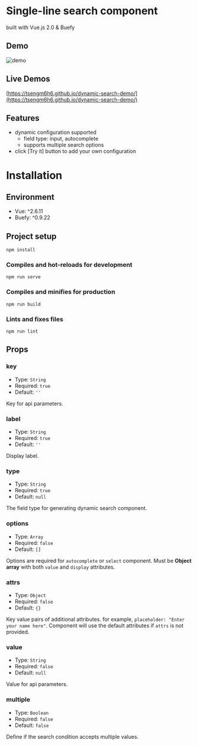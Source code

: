 # Single-line search component
built with Vue.js 2.0 & Buefy
## Demo
![demo](https://i.imgur.com/h6fxTAE.gif)

## Live Demos
[https://tsengm6h6.github.io/dynamic-search-demo/](https://tsengm6h6.github.io/dynamic-search-demo/)

## Features
- dynamic configuration supported
  - field type: input, autocomplete
  - supports multiple search options
- click [Try it] button to add your own configuration

# Installation
## Environment
- Vue: ^2.6.11
- Buefy: ^0.9.22
## Project setup
```
npm install
```

### Compiles and hot-reloads for development
```
npm run serve
```

### Compiles and minifies for production
```
npm run build
```

### Lints and fixes files
```
npm run lint
```

## Props
### key
- Type: `String`
- Required: `true`
- Default: `''`

Key for api parameters.

### label
- Type: `String`
- Required: `true`
- Default: `''`

Display label.

### type
- Type: `String`
- Required: `true`
- Default: `null`

The field type for generating dynamic search component.
### options
- Type: `Array`
- Required: `false`
- Default: `[]`

Options are required for `autocomplete` or `select` component.
Must be **Object array** with both `value` and `display` attributes.

### attrs
- Type: `Object`
- Required: `false`
- Default: `{}`

Key value pairs of additional attributes. 
for example, `placeholder: "Enter your name here"`.
Component will use the default attributes if `attrs` is not provided.

### value
- Type: `String`
- Required: `false`
- Default: `null`

Value for api parameters.
### multiple
- Type: `Boolean`
- Required: `false`
- Default: `false`

Define if the search condition accepts multiple values.

